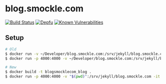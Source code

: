 # blog.smockle.com

[![Build Status](https://travis-ci.com/smockle/blog.smockle.com.svg?branch=master)](https://travis-ci.com/smockle/blog.smockle.com)
[![Depfu](https://badges.depfu.com/badges/da68e8ebc1e87b22ee0b2b0df1510367/overview.svg)](https://depfu.com/github/smockle/blog.smockle.com?project_id=6950)
[![Known Vulnerabilities](https://snyk.io/test/github/smockle/blog.smockle.com/badge.svg?targetFile=Gemfile.lock)](https://snyk.io/test/github/smockle/blog.smockle.com?targetFile=Gemfile.lock)

## Setup

```Bash
# Old
$ docker run -v ~/Developer/blog.smockle.com:/srv/jekyll/blog.smockle.com -w /srv/jekyll/ -it jekyll/jekyll jekyll new blog.smockle.com
$ docker run -p 4000:4000 -v ~/Developer/blog.smockle.com:/srv/jekyll/blog.smockle.com -w /srv/jekyll/blog.smockle.com -it jekyll/jekyll /bin/bash -c "bundle install && jekyll serve"

# New
$ docker build -t blogsmocklecom_blog .
$ docker run -p 4000:4000 -v "$(pwd)":/srv/jekyll/blog.smockle.com -it blogsmocklecom_blog
```
